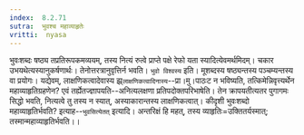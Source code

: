 ```yaml
---
index:  8.2.71
sutra:  भुवश्च महाव्याहृतेः
vritti:  nyasa
---
```


भुवःशब्दः षष्ठ्य तप्रतिरूपकमव्ययम्, तस्य नित्यं रुत्वे प्राप्ते पक्षे रेफो यता स्यादित्येवमर्थमिदम्। चकार उभयथेत्यस्यानुकर्षणार्थः। तेनोत्तरत्रानुवृत्तिर्न भवति।
`भुवो विश्वस्य` इति। मूशब्दस्य षष्ठ्यन्तस्य पञ्चम्यन्तस्य वा प्रयोगः। यद्येवम्, लाक्षणिकत्वादेवास्य झ्र्`लाक्षणिकत्वादिनास्य`--प्रा।मु।पाठःट न भविष्यति, तत्किमेन्निवृत्त्यर्थेन महाव्याहृतिग्रहणेन? एवं तर्ह्येतज्ज्ञापयति--अनित्यलक्षणा प्रतिपदोक्तपरिभाषेति। तेन क्रापयतीत्यतर पुगागमः सिद्धो भवति, नित्यत्वे तु तस्य न स्यात्, अस्याकारान्तस्य लाक्षणिकत्वात्।
कीदृशी भुवःशब्दो महाव्याहृतिर्भवति? इत्याह--`भुवसित्येतत्` इत्यादि। अन्तरिक्षं हि महत्, तस्य व्याहृतिः=उक्तितर्यस्मात्; तस्मान्महाव्याहृतिर्भवति।।

